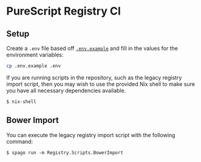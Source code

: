 # PureScript Registry CI

## Setup

Create a `.env` file based off [`.env.example`](./.env.example) and fill in the values for the environment variables:

```sh
cp .env.example .env
```

If you are running scripts in the repository, such as the legacy registry import script, then you may wish to use the provided Nix shell to make sure you have all necessary dependencies available.

```console
$ nix-shell
```

## Bower Import

You can execute the legacy registry import script with the following command:

```console
$ spago run -m Registry.Scripts.BowerImport
```
